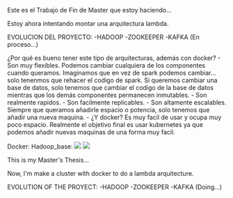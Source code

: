Este es el Trabajo de Fin de Master que estoy haciendo...

Estoy ahora intentando montar una arquitectura lambda. 

EVOLUCION DEL PROYECTO:
	-HADOOP
	-ZOOKEEPER
	-KAFKA (En proceso...)

¿Por qué es bueno tener este tipo de arquitecturas, además con docker?
	- Son muy flexibles. Podemos cambiar cualquiera de los componentes cuando queramos. Imaginamos que en vez de spark podemos cambiar... solo tenenmos que rehacer el codigo de spark. 
Si queremos cambiar una base de datos, solo tenemos que cambiar el codigo de la base de datos mientras que los demás componentes permanecen inmutables. 
	- Son realmente rapidos.
	- Son facilmente replicables.
	- Son altamente escalables. Siempre que queramos añadirle espacio o potencia, solo tenemos que añadir una nueva maquina.
	- ¿Y docker? Es muy facil de usar y ocupa muy poco espacio. Realmente el objetivo final es usar kubernetes ya que podemos añadir nuevas maquinas de una forma muy facil. 

Docker:
Hadoop_base:
[![](https://images.microbadger.com/badges/image/karton91/hadoop_base.svg)](https://microbadger.com/images/karton91/hadoop_base "Get your own image badge on microbadger.com")
[![](https://images.microbadger.com/badges/version/karton91/hadoop_base.svg)](https://microbadger.com/images/karton91/hadoop_base "Get your own version badge on microbadger.com")

This is my Master's Thesis...

Now, I'm make a cluster with docker to do a lambda arquitecture.

EVOLUTION OF THE PROYECT:
	-HADOOP
	-ZOOKEEPER
	-KAFKA (Doing...)